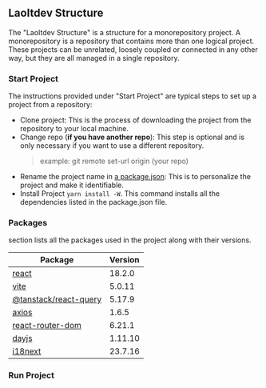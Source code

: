 ## LaoItdev Structure

The "LaoItdev Structure" is a structure for a monorepository project. A monorepository is a repository that contains more than one logical project. These projects can be unrelated, loosely coupled or connected in any other way, but they are all managed in a single repository.

### Start Project

The instructions provided under "Start Project" are typical steps to set up a project from a repository:

- Clone project: This is the process of downloading the project from the repository to your local machine.
- Change repo (**if you have another repo**): This step is optional and is only necessary if you want to use a different repository.
  > example: git remote set-url origin (your repo)
- Rename the project name in [a package.json](package.json): This is to personalize the project and make it identifiable.
- Install Project
  `yarn install -W`. This command installs all the dependencies listed in the package.json file.

### Packages

section lists all the packages used in the project along with their versions.

| Package                                                                        | Version |
| ------------------------------------------------------------------------------ | :------ |
| [react](https://react.dev/)                                                    | 18.2.0  |
| [vite](https://vitejs.dev/)                                                    | 5.0.11  |
| [@tanstack/react-query](https://tanstack.com/query/latest/docs/react/overview) | 5.17.9  |
| [axios](https://axios-http.com/docs/intro)                                     | 1.6.5   |
| [react-router-dom](https://reactrouter.com/en/main/start/tutorial#setup)       | 6.21.1  |
| [dayjs](https://day.js.org/)                                                   | 1.11.10 |
| [i18next](https://www.i18next.com/)                                            | 23.7.16 |

### Run Project
